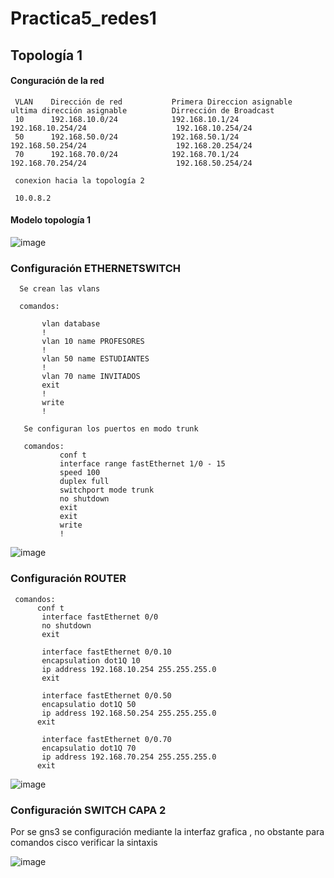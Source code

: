 # Practica5_redes1

## Topología 1

#### Conguración de la red
     VLAN	 Dirección de red           Primera Direccion asignable       ultima dirección asignable          Dirrección de Broadcast
     10      192.168.10.0/24	        192.168.10.1/24	                 192.168.10.254/24	                  192.168.10.254/24
     50      192.168.50.0/24	        192.168.50.1/24	                 192.168.50.254/24	                  192.168.20.254/24
     70      192.168.70.0/24	        192.168.70.1/24	                 192.168.70.254/24	                  192.168.50.254/24
     
     conexion hacia la topología 2
     
     10.0.8.2
     
     

#### Modelo topología 1

 ![image](https://drive.google.com/uc?export=view&id=1BQ-fCsdt3CxOaAj7pNRfwsAWSO6mHVYn)
 
 
 
 ### Configuración ETHERNETSWITCH 
 
      Se crean las vlans
      
      comandos:
      
           vlan database
           !
           vlan 10 name PROFESORES
           !
           vlan 50 name ESTUDIANTES
           !
           vlan 70 name INVITADOS
           exit
           !
           write
           !
           
       Se configuran los puertos en modo trunk 
       
       comandos:
               conf t
               interface range fastEthernet 1/0 - 15 
               speed 100
               duplex full
               switchport mode trunk
               no shutdown
               exit
               exit
               write
               !
   ![image](https://drive.google.com/uc?export=view&id=1h8oF78V82xnxguth4ged-qLR5LPD791d)
 

 ### Configuración ROUTER
 
 
     comandos:
          conf t
           interface fastEthernet 0/0
           no shutdown
           exit

           interface fastEthernet 0/0.10
           encapsulation dot1Q 10
           ip address 192.168.10.254 255.255.255.0
           exit

           interface fastEthernet 0/0.50
           encapsulatio dot1Q 50
           ip address 192.168.50.254 255.255.255.0
          exit

           interface fastEthernet 0/0.70
           encapsulatio dot1Q 70
           ip address 192.168.70.254 255.255.255.0
          exit
          
 ![image](https://drive.google.com/uc?export=view&id=1h8oF78V82xnxguth4ged-qLR5LPD791d)   
     

 ### Configuración SWITCH CAPA 2
 
 Por se gns3 se configuración mediante la interfaz grafica , no obstante
 para comandos cisco verificar la sintaxis
 
 
 ![image](https://drive.google.com/uc?export=view&id=1V0PcOQuVnoc5BDr74wVrssYzwxorkgVa) 
 
 
 
 
